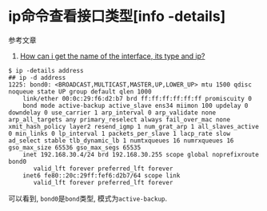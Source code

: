 # ip命令查看接口类型[info -details]

参考文章

1. [How can i get the name of the interface, its type and ip?](https://unix.stackexchange.com/questions/643926/how-can-i-get-the-name-of-the-interface-its-type-and-ip)

```log
$ ip -details address
## ip -d address
1225: bond0: <BROADCAST,MULTICAST,MASTER,UP,LOWER_UP> mtu 1500 qdisc noqueue state UP group default qlen 1000
    link/ether 00:0c:29:f6:d2:b7 brd ff:ff:ff:ff:ff:ff promiscuity 0
    bond mode active-backup active_slave ens34 miimon 100 updelay 0 downdelay 0 use_carrier 1 arp_interval 0 arp_validate none arp_all_targets any primary_reselect always fail_over_mac none xmit_hash_policy layer2 resend_igmp 1 num_grat_arp 1 all_slaves_active 0 min_links 0 lp_interval 1 packets_per_slave 1 lacp_rate slow ad_select stable tlb_dynamic_lb 1 numtxqueues 16 numrxqueues 16 gso_max_size 65536 gso_max_segs 65535
    inet 192.168.30.4/24 brd 192.168.30.255 scope global noprefixroute bond0
       valid_lft forever preferred_lft forever
    inet6 fe80::20c:29ff:fef6:d2b7/64 scope link
       valid_lft forever preferred_lft forever
```

可以看到, `bond0`是`bond`类型, 模式为`active-backup`.

